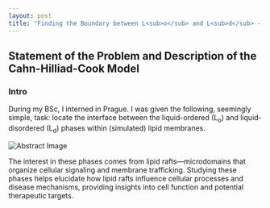```yaml
---
layout: post
title: "Finding the Boundary between L<sub>o</sub> and L<sub>d</sub> - I"
---
```

## Statement of the Problem and Description of the Cahn-Hilliad-Cook Model
### Intro
During my BSc, I interned in Prague. I was given the following, seemingly simple, task: locate the interface between the liquid-ordered (L<sub>o</sub>) and liquid-disordered (L<sub>d</sub>) phases within (simulated) lipid membranes. 
<div class="center-image">
  <img src="{{ '/images/lo_ld_coex.png' | relative_url }}"  class="responsive-image" alt="Abstract Image">
</div>

The interest in these phases comes from  lipid rafts—microdomains that organize cellular signaling and membrane trafficking. Studying these phases helps elucidate how lipid rafts influence cellular processes and disease mechanisms, providing insights into cell function and potential therapeutic targets.
